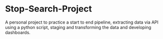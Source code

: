 # Stop-Search-Project
A personal project to practice a start to end pipeline, extracting data via API using a python script, staging and transforming the data and developing dashboards.
